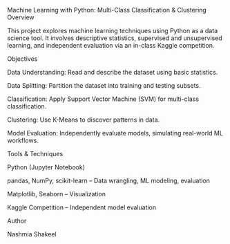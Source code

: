 Machine Learning with Python: Multi-Class Classification & Clustering
Overview

This project explores machine learning techniques using Python as a data science tool. It involves descriptive statistics, supervised and unsupervised learning, and independent evaluation via an in-class Kaggle competition.

Objectives

Data Understanding: Read and describe the dataset using basic statistics.

Data Splitting: Partition the dataset into training and testing subsets.

Classification: Apply Support Vector Machine (SVM) for multi-class classification.

Clustering: Use K-Means to discover patterns in data.

Model Evaluation: Independently evaluate models, simulating real-world ML workflows.

Tools & Techniques

Python (Jupyter Notebook)

pandas, NumPy, scikit-learn – Data wrangling, ML modeling, evaluation

Matplotlib, Seaborn – Visualization

Kaggle Competition – Independent model evaluation

Author

Nashmia Shakeel

